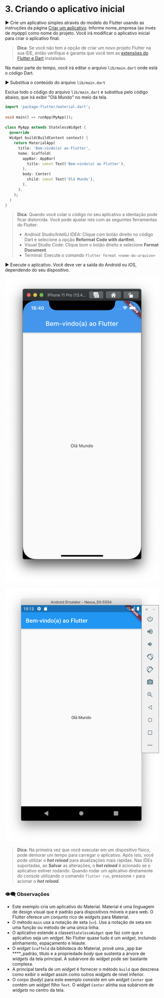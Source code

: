 # 3. Criando o aplicativo inicial

▶ Crie um aplicativo simples através do modelo do Flutter usando as instruções da página [Criar um aplicativo](https://flutter.dev/docs/get-started/test-drive?tab=vscode). Informe nome\_empresa \(ao invés de _myapp_\) como nome do projeto. Você irá modificar o aplicativo inicial para criar o aplicativo final.

> **Dica**: Se você não tem a opção de criar um novo projeto Flutter na sua IDE, então verifique e garanta que você tem as [extensões do Flutter e Dart](https://flutter.dev/docs/get-started/editor?tab=vscode) instaladas.

Na maior parte do tempo, você irá editar o arquivo `lib/main.dart` onde está o código Dart.

▶ Substitua o conteúdo do arquivo `lib/main.dart`

Exclua todo o código do arquivo `lib/main.dart` e substitua pelo código abaixo, que irá exibir "Olá Mundo" no meio da tela.

```dart
import 'package:flutter/material.dart';

void main() => runApp(MyApp());

class MyApp extends StatelessWidget {
  @override
  Widget build(BuildContext context) {
    return MaterialApp(
      title: 'Bem-vindo(a) ao Flutter',
      home: Scaffold(
        appBar: AppBar(
          title: const Text('Bem-vindo(a) ao Flutter'),
        ),
        body: Center(
          child: const Text('Olá Mundo'),
        ),
      ),
    );
  }
}
```

> **Dica**: Quando você colar o código no seu aplicativo a identação pode ficar distorcida. Você pode ajustar isto com as seguintes ferramentas do Flutter:
>
> * Android Studio/IntelliJ IDEA: Clique com botão direito no código Dart e selecione a opção **Reformat Code with dartfmt**.
> * Visual Studio Code: Clique bom o botão direito e selecione **Format Document**.
> * Terminal: Execute o comando `flutter format <nome-do-arquivo>`

▶ Execute o aplicativo. Você deve ver a saída do Android ou iOS, dependendo do seu dispositivo.

![iOS](../.gitbook/assets/lab1_step3_ios.png)

![Android](../.gitbook/assets/lab1_step3_android.png)

> **Dica**: Na primeira vez que você executar em um dispositivo físico, pode demorar um tempo para carregar o aplicativo. Após isto, você pode utilizar o _**hot reload**_ para atualizações mais rápidas. Nas IDEs suportadas, ao **Salvar** as alterações, o _**hot reload**_ é acionado se o aplicativo estiver rodando. Quando rodar um aplicativo diretamente do console utilizando o comando `flutter run`, pressione `r` para acionar o _**hot reload**_.

### 👁🗨 Observações

* Este exemplo cria um aplicativo do Material. Material é uma linguagem de design visual que é padrão para dispositivos móveis e para web. O Flutter oferece um conjunto rico de _widgets_ para Material.
* O método `main` usa a notação de seta \(`=>`\). Use a notação de seta em uma função ou método de uma única linha.
* O aplicativo estende a classe`StatelessWidget` que faz com que o aplicativo seja um _widget_. No Flutter quase tudo é um _widget_, incluindo alinhamento, espaçamento e leiaute.
* O _widget_ `Scaffold` da biblioteca do Material, provê uma _app bar ****_padrão, título e a propriedade _body_ que sustenta a árvore de _widgets_ da tela principal. A subárvore do _widget_ pode ser bastante complexa.
* A principal tarefa de um _widget_ é fornecer o método `build` que descreva como exibir o _widget_ assim como outros _widgets_ de nível inferior.
* O corpo \(_body_\) para este exemplo consiste em um _widget_ `Center` que contém um _widget_ filho `Text`. O _widget_ `Center` alinha sua subárvore de _widgets_ no centro da tela.

